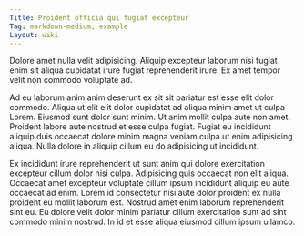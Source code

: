 ```yaml
---
Title: Proident officia qui fugiat excepteur
Tag: markdown-medium, example
Layout: wiki
---
```

Dolore amet nulla velit adipisicing. Aliquip excepteur laborum nisi fugiat enim sit aliqua cupidatat irure fugiat reprehenderit irure. Ex amet tempor velit non commodo voluptate ad.

Ad eu laborum anim anim deserunt ex sit sit pariatur est esse elit dolor commodo. Aliqua ut elit elit dolor cupidatat ad aliqua minim amet ut culpa Lorem. Eiusmod sunt dolor sunt minim. Ut anim mollit culpa aute non amet. Proident labore aute nostrud et esse culpa fugiat. Fugiat eu incididunt aliquip duis occaecat dolore minim magna veniam culpa ut enim adipisicing aliqua. Nulla dolore in aliquip cillum eu do adipisicing ut incididunt.

Ex incididunt irure reprehenderit ut sunt anim qui dolore exercitation excepteur cillum dolor nisi culpa. Adipisicing quis occaecat non elit aliqua. Occaecat amet excepteur voluptate cillum ipsum incididunt aliquip eu aute occaecat ad enim. Lorem id consectetur nisi aute dolor proident ex nulla proident eu mollit laborum est. Nostrud amet enim laborum reprehenderit sint eu. Eu dolore velit dolor minim pariatur cillum exercitation sunt ad sint commodo minim nostrud. In id et esse aliqua eiusmod cillum ipsum ullamco.